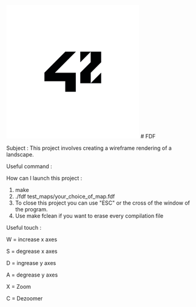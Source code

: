 <img src="https://github.com/LudovicDop/img/blob/main/42.jpg?raw=true" width="350" >
# FDF

Subject : This project involves creating a wireframe rendering of a landscape.

Useful command :

How can I launch this project : 

1) make
2) ./fdf test_maps/your_choice_of_map.fdf
3) To close this project you can use "ESC" or the cross of the window of the program.
4) Use make fclean if you want to erase every compilation file

Useful touch :

W = increase x axes

S = degrease x axes

D = ingrease y axes

A = degrease y axes

X = Zoom

C = Dezoomer


